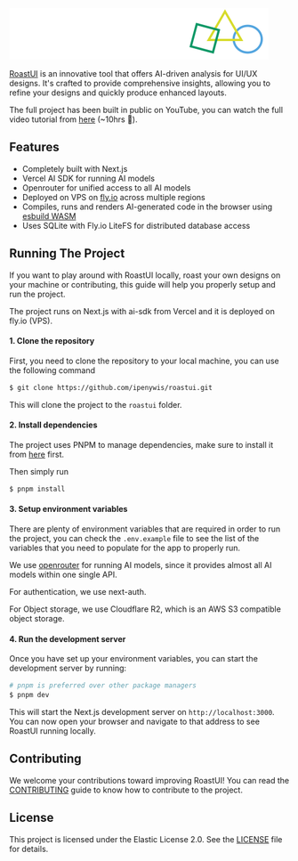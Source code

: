 <picture>
  <source media="(prefers-color-scheme: dark)" srcset="public/Logo.svg">
  <source media="(prefers-color-scheme: light)" srcset="public/Logo-light.svg">
  <img alt="RoastUI Logo" src="public/Logo.svg">
</picture>

[RoastUI](https://roastui.design) is an innovative tool that offers AI-driven analysis for UI/UX designs. It's crafted to provide comprehensive insights, allowing you to refine your designs and quickly produce enhanced layouts.

The full project has been built in public on YouTube, you can watch the full video tutorial from [here](https://youtu.be/3r9mNlZNtRc) (~10hrs 😬).

## Features

- Completely built with Next.js
- Vercel AI SDK for running AI models
- Openrouter for unified access to all AI models
- Deployed on VPS on [fly.io](https://fly.io) across multiple regions
- Compiles, runs and renders AI-generated code in the browser using [esbuild WASM](https://esbuild.github.io)
- Uses SQLite with Fly.io LiteFS for distributed database access

## Running The Project

If you want to play around with RoastUI locally, roast your own designs on your machine or contributing, this guide will help you properly setup and run the project.

The project runs on Next.js with ai-sdk from Vercel and it is deployed on fly.io (VPS).

#### 1. Clone the repository
First, you need to clone the repository to your local machine, you can use the following command

```bash
$ git clone https://github.com/ipenywis/roastui.git
```

This will clone the project to the `roastui` folder.

#### 2. Install dependencies

The project uses PNPM to manage dependencies, make sure to install it from [here](https://pnpm.io/cli/install) first.

Then simply run

```bash
$ pnpm install
```

#### 3. Setup environment variables

There are plenty of environment variables that are required in order to run the project, you can check the `.env.example` file to see the list of the variables that you need to populate for the app to properly run.

We use [openrouter](https://openrouter.ai) for running AI models, since it provides almost all AI models within one single API.

For authentication, we use next-auth.

For Object storage, we use Cloudflare R2, which is an AWS S3 compatible object storage.

#### 4. Run the development server

Once you have set up your environment variables, you can start the development server by running:

```bash
# pnpm is preferred over other package managers
$ pnpm dev
```

This will start the Next.js development server on `http://localhost:3000`. You can now open your browser and navigate to that address to see RoastUI running locally.

## Contributing

We welcome your contributions toward improving RoastUI! You can read the [CONTRIBUTING](./CONTRIBUTING.md) guide to know how to contribute to the project.

## License

This project is licensed under the Elastic License 2.0. See the [LICENSE](./LICENCE) file for details.
